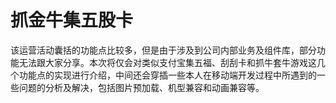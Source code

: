 # 抓金牛集五股卡

该运营活动囊括的功能点比较多，但是由于涉及到公司内部业务及组件库，部分功能无法跟大家分享。本次将仅会对类似支付宝集五福、刮刮卡和抓牛套牛游戏这几个功能点的实现进行介绍，中间还会穿插一些本人在移动端开发过程中所遇到的一些问题的分析及解决，包括图片预加载、机型兼容和动画兼容等。

